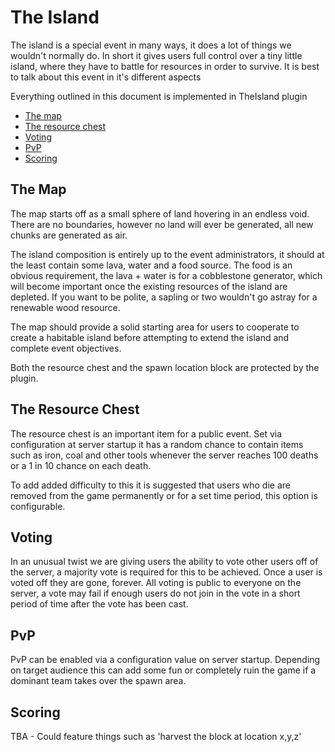 # The Island #

The island is a special event in many ways, it does a lot of things we wouldn't normally do. In short it gives users full control over a tiny little island, where they have to battle for resources in order to survive. It is best to talk about this event in it's different aspects

Everything outlined in this document is implemented in TheIsland plugin

- [The map](#the_map)
- [The resource chest](#the_chest)
- [Voting](#voting)
- [PvP](#pvp)
- [Scoring](#scoring)

## The Map ##
<a id='the_map'></a>

The map starts off as a small sphere of land hovering in an endless void. There are no boundaries, however no land will ever be generated, all new chunks are generated as air.

The island composition is entirely up to the event administrators, it should at the least contain some lava, water and a food source. The food is an obvious requirement, the lava + water is for a cobblestone generator, which will become important once the existing resources of the island are depleted. If you want to be polite, a sapling or two wouldn't go astray for a renewable wood resource.

The map should provide a solid starting area for users to cooperate to create a habitable island before attempting to extend the island and complete event objectives.

Both the resource chest and the spawn location block are protected by the plugin.


## The Resource Chest ##
<a id='the_chest'></a>

The resource chest is an important item for a public event. Set via configuration at server startup it has a random chance to contain items such as iron, coal and other tools whenever the server reaches 100 deaths or a 1 in 10 chance on each death.

To add added difficulty to this it is suggested that users who die are removed from the game permanently or for a set time period, this option is configurable.


## Voting ##
<a id='voting'></a>

In an unusual twist we are giving users the ability to vote other users off of the server, a majority vote is required for this to be achieved. Once a user is voted off they are gone, forever. All voting is public to everyone on the server, a vote may fail if enough users do not join in the vote in a short period of time after the vote has been cast.

## PvP ##
<a id='pvp'></a>

PvP can be enabled via a configuration value on server startup. Depending on target audience this can add some fun or completely ruin the game if a dominant team takes over the spawn area.

## Scoring ##
<a id='scoring'></a>

TBA - Could feature things such as 'harvest the block at location x,y,z'

